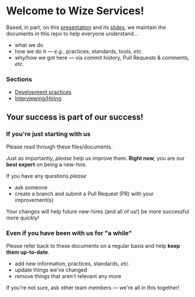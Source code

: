 # Welcome to Wize Services!

Based, in part, on this
[presentation](http://conferences.oreilly.com/velocity/devops-web-performance-2015/public/schedule/detail/42420)
and its
[slides](https://speakerdeck.com/rkbodenner/changing-the-laws-of-engineering-with-github-pull-requests-velocity-santa-clara-2015),
we maintain the documents in this repo to help everyone understand...
- what we do
- how we do it &mdash; _e.g._, practices, standards, tools, _etc_.
- why/how we got here &mdash; via commit history, Pull Requests & comments, _etc_.

### Sections
- [Development practices](development/README.md)
- [Interviewing/Hiring](interview-process/README.md)

## Your success is part of our success!

### If you're just starting with us
Please read through these files/documents.

Just as importantly, *please* help us improve them. **Right now**, you are our **best expert** on being a new-hire.

If you have any questions *please*
- ask someone
- create a branch and submit a Pull Request (PR) with your improvement(s)

Your changes will help future new-hires (and all of us!) be more successful more quickly!

### Even if you have been with us for "a while"
Please refer back to these documents on a regular basis and help **keep them up-to-date**.
- add new information, practices, standards, _etc_.
- update things we've changed
- remove things that aren't relevant any more

If you're not sure, ask other team members &mdash; we're all in this together!
